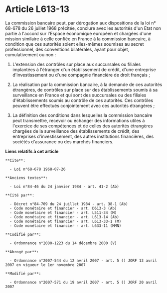 # Article L613-13

La commission bancaire peut, par dérogation aux dispositions de la loi n° 68-678 du 26 juillet 1968 précitée, conclure avec
les autorités d'un Etat non partie à l'accord sur l'Espace économique européen et chargées d'une mission similaire à celle
confiée en France à la commission bancaire, à condition que ces autorités soient elles-mêmes soumises au secret
professionnel, des conventions bilatérales, ayant pour objet, cumulativement ou non :

1. L'extension des contrôles sur place aux succursales ou filiales implantées à l'étranger d'un établissement de crédit,
d'une entreprise d'investissement ou d'une compagnie financière de droit français ;

2. La réalisation par la commission bancaire, à la demande de ces autorités étrangères, de contrôles sur place sur des
établissements soumis à sa surveillance en France et qui sont des succursales ou des filiales d'établissements soumis au
contrôle de ces autorités. Ces contrôles peuvent être effectués conjointement avec ces autorités étrangères ;

3. La définition des conditions dans lesquelles la commission bancaire peut transmettre, recevoir ou échanger des
informations utiles à l'exercice de ses compétences et de celles des autorités étrangères chargées de la surveillance des
établissements de crédit, des entreprises d'investissement, des autres institutions financières, des sociétés d'assurance ou
des marchés financiers.

**Liens relatifs à cet article**

	**Cite**:

	  - Loi n°68-678 1968-07-26

	**Anciens textes**:

	  - Loi n°84-46 du 24 janvier 1984 - art. 41-2 (Ab)

	**Cité par**:

	  - Décret n°84-709 du 24 juillet 1984 - art. 38-1 (Ab)
	  - Code monétaire et financier - art. D613-3 (Ab)
	  - Code monétaire et financier - art. L511-34 (M)
	  - Code monétaire et financier - art. L613-14 (Ab)
	  - Code monétaire et financier - art. L613-33-1 (M)
	  - Code monétaire et financier - art. L633-11 (MMN)

	**Codifié par**:

	  - Ordonnance n°2000-1223 du 14 décembre 2000 (V)

	**Abrogé par**:

	  - Ordonnance n°2007-544 du 12 avril 2007 - art. 5 () JORF 13 avril 2007 en vigueur le 1er novembre 2007

	**Modifié par**:

	  - Ordonnance n°2007-571 du 19 avril 2007 - art. 5 () JORF 20 avril 2007
